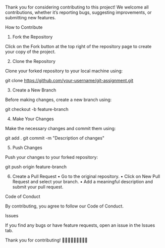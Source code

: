 Thank you for considering contributing to this project! We welcome all contributions, whether it’s reporting bugs, suggesting improvements, or submitting new features.

How to Contribute

1. Fork the Repository

Click on the Fork button at the top right of the repository page to create your copy of the project.

2. Clone the Repository

Clone your forked repository to your local machine using:

git clone https://github.com/your-username/git-assignment.git

3. Create a New Branch

Before making changes, create a new branch using:

git checkout -b feature-branch

4. Make Your Changes

Make the necessary changes and commit them using:

git add .
git commit -m "Description of changes"

5. Push Changes

Push your changes to your forked repository:

git push origin feature-branch

6. Create a Pull Request
	•	Go to the original repository.
	•	Click on New Pull Request and select your branch.
	•	Add a meaningful description and submit your pull request.

Code of Conduct

By contributing, you agree to follow our Code of Conduct.

Issues

If you find any bugs or have feature requests, open an issue in the Issues tab.

Thank you for contributing! 🎉🎉🎉🎉🎉🎉🎉🎉🎉

